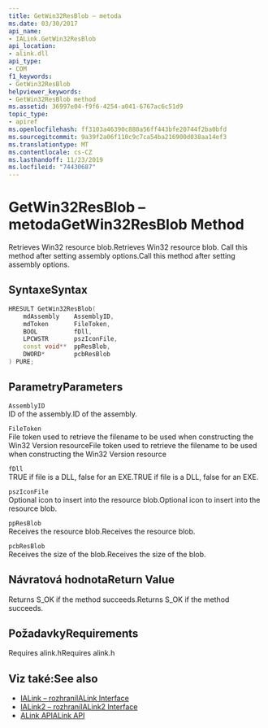 ```yaml
---
title: GetWin32ResBlob – metoda
ms.date: 03/30/2017
api_name:
- IALink.GetWin32ResBlob
api_location:
- alink.dll
api_type:
- COM
f1_keywords:
- GetWin32ResBlob
helpviewer_keywords:
- GetWin32ResBlob method
ms.assetid: 36997e04-f9f6-4254-a041-6767ac6c51d9
topic_type:
- apiref
ms.openlocfilehash: ff3103a46390c880a56ff443bfe20744f2ba0bfd
ms.sourcegitcommit: 9a39f2a06f110c9c7ca54ba216900d038aa14ef3
ms.translationtype: MT
ms.contentlocale: cs-CZ
ms.lasthandoff: 11/23/2019
ms.locfileid: "74430687"
---
```

# <a name="getwin32resblob-method"></a><span data-ttu-id="d0ec8-102">GetWin32ResBlob – metoda</span><span class="sxs-lookup"><span data-stu-id="d0ec8-102">GetWin32ResBlob Method</span></span>
<span data-ttu-id="d0ec8-103">Retrieves Win32 resource blob.</span><span class="sxs-lookup"><span data-stu-id="d0ec8-103">Retrieves Win32 resource blob.</span></span> <span data-ttu-id="d0ec8-104">Call this method after setting assembly options.</span><span class="sxs-lookup"><span data-stu-id="d0ec8-104">Call this method after setting assembly options.</span></span>  
  
## <a name="syntax"></a><span data-ttu-id="d0ec8-105">Syntaxe</span><span class="sxs-lookup"><span data-stu-id="d0ec8-105">Syntax</span></span>  
  
```cpp  
HRESULT GetWin32ResBlob(  
    mdAssembly    AssemblyID,  
    mdToken       FileToken,  
    BOOL          fDll,  
    LPCWSTR       pszIconFile,  
    const void**  ppResBlob,  
    DWORD*        pcbResBlob  
) PURE;  
```  
  
## <a name="parameters"></a><span data-ttu-id="d0ec8-106">Parametry</span><span class="sxs-lookup"><span data-stu-id="d0ec8-106">Parameters</span></span>  
 `AssemblyID`  
 <span data-ttu-id="d0ec8-107">ID of the assembly.</span><span class="sxs-lookup"><span data-stu-id="d0ec8-107">ID of the assembly.</span></span>  
  
 `FileToken`  
 <span data-ttu-id="d0ec8-108">File token used to retrieve the filename to be used when constructing the Win32 Version resource</span><span class="sxs-lookup"><span data-stu-id="d0ec8-108">File token used to retrieve the filename to be used when constructing the Win32 Version resource</span></span>  
  
 `fDll`  
 <span data-ttu-id="d0ec8-109">TRUE if file is a DLL, false for an EXE.</span><span class="sxs-lookup"><span data-stu-id="d0ec8-109">TRUE if file is a DLL, false for an EXE.</span></span>  
  
 `pszIconFile`  
 <span data-ttu-id="d0ec8-110">Optional icon to insert into the resource blob.</span><span class="sxs-lookup"><span data-stu-id="d0ec8-110">Optional icon to insert into the resource blob.</span></span>  
  
 `ppResBlob`  
 <span data-ttu-id="d0ec8-111">Receives the resource blob.</span><span class="sxs-lookup"><span data-stu-id="d0ec8-111">Receives the resource blob.</span></span>  
  
 `pcbResBlob`  
 <span data-ttu-id="d0ec8-112">Receives the size of the blob.</span><span class="sxs-lookup"><span data-stu-id="d0ec8-112">Receives the size of the blob.</span></span>  
  
## <a name="return-value"></a><span data-ttu-id="d0ec8-113">Návratová hodnota</span><span class="sxs-lookup"><span data-stu-id="d0ec8-113">Return Value</span></span>  
 <span data-ttu-id="d0ec8-114">Returns S_OK if the method succeeds.</span><span class="sxs-lookup"><span data-stu-id="d0ec8-114">Returns S_OK if the method succeeds.</span></span>  
  
## <a name="requirements"></a><span data-ttu-id="d0ec8-115">Požadavky</span><span class="sxs-lookup"><span data-stu-id="d0ec8-115">Requirements</span></span>  
 <span data-ttu-id="d0ec8-116">Requires alink.h</span><span class="sxs-lookup"><span data-stu-id="d0ec8-116">Requires alink.h</span></span>  
  
## <a name="see-also"></a><span data-ttu-id="d0ec8-117">Viz také:</span><span class="sxs-lookup"><span data-stu-id="d0ec8-117">See also</span></span>

- [<span data-ttu-id="d0ec8-118">IALink – rozhraní</span><span class="sxs-lookup"><span data-stu-id="d0ec8-118">IALink Interface</span></span>](ialink-interface.md)
- [<span data-ttu-id="d0ec8-119">IALink2 – rozhraní</span><span class="sxs-lookup"><span data-stu-id="d0ec8-119">IALink2 Interface</span></span>](ialink2-interface.md)
- [<span data-ttu-id="d0ec8-120">ALink API</span><span class="sxs-lookup"><span data-stu-id="d0ec8-120">ALink API</span></span>](index.md)
